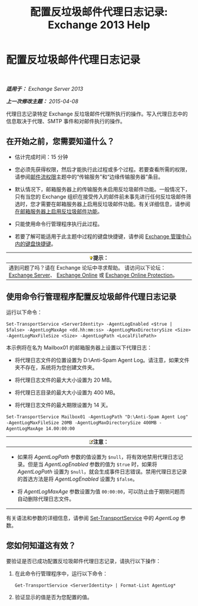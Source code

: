﻿---
title: '配置反垃圾邮件代理日志记录: Exchange 2013 Help'
TOCTitle: 配置反垃圾邮件代理日志记录
ms:assetid: df157ca3-ad8e-4302-acbc-5fbb8570c21d
ms:mtpsurl: https://technet.microsoft.com/zh-cn/library/Bb691337(v=EXCHG.150)
ms:contentKeyID: 50491796
ms.date: 01/11/2018
mtps_version: v=EXCHG.150
ms.translationtype: HT
---

# 配置反垃圾邮件代理日志记录

 

_**适用于：** Exchange Server 2013_

_**上一次修改主题：** 2015-04-08_

代理日志记录特定 Exchange 反垃圾邮件代理所执行的操作。写入代理日志中的信息取决于代理、SMTP 事件和对邮件执行的操作。

## 在开始之前，您需要知道什么？

  - 估计完成时间：15 分钟

  - 您必须先获得权限，然后才能执行此过程或多个过程。若要查看所需的权限，请参阅[邮件流权限](mail-flow-permissions-exchange-2013-help.md)主题中的“传输服务”和“边缘传输服务器”条目。

  - 默认情况下，邮箱服务器上的传输服务未启用反垃圾邮件功能。一般情况下，只有当您的 Exchange 组织在接受传入的邮件前未事先进行任何反垃圾邮件筛选时，您才需要在邮箱服务器上启用反垃圾邮件功能。有关详细信息，请参阅[在邮箱服务器上启用反垃圾邮件功能](enable-anti-spam-functionality-on-mailbox-servers-exchange-2013-help.md)。

  - 只能使用命令行管理程序执行此过程。

  - 若要了解可能适用于此主题中过程的键盘快捷键，请参阅 [Exchange 管理中心内的键盘快捷键](keyboard-shortcuts-in-the-exchange-admin-center-exchange-online-protection-help.md)。

<table>
<thead>
<tr class="header">
<th><img src="images/Bb124558.tip(EXCHG.150).gif" title="提示" alt="提示" />提示：</th>
</tr>
</thead>
<tbody>
<tr class="odd">
<td>遇到问题了吗？请在 Exchange 论坛中寻求帮助。 请访问以下论坛：<a href="https://go.microsoft.com/fwlink/p/?linkid=60612">Exchange Server</a>、 <a href="https://go.microsoft.com/fwlink/p/?linkid=267542">Exchange Online</a> 或 <a href="https://go.microsoft.com/fwlink/p/?linkid=285351">Exchange Online Protection</a>。</td>
</tr>
</tbody>
</table>


## 使用命令行管理程序配置反垃圾邮件代理日志记录

运行以下命令：

    Set-TransportService <ServerIdentity> -AgentLogEnabled <$true | $false> -AgentLogMaxAge <dd.hh:mm:ss> -AgentLogMaxDirectorySize <Size> -AgentLogMaxFileSize <Size> -AgentLogPath <LocalFilePath>

本示例将在名为 Mailbox01 的邮箱服务器上设置以下代理日志：

  -  将代理日志文件的位置设置为 D:\\Anti-Spam Agent Log。请注意，如果文件夹不存在，系统将为您创建文件夹。

  -  将代理日志文件的最大大小设置为 20 MB。

  -  将代理日志目录的最大大小设置为 400 MB。

  -  将代理日志文件的最大期限设置为 14 天。

<!-- end list -->

    Set-TransportService Mailbox01 -AgentLogPath "D:\Anti-Spam Agent Log" -AgentLogMaxFileSize 20MB -AgentLogMaxDirectorySize 400MB -AgentLogMaxAge 14.00:00:00

<table>
<colgroup>
<col style="width: 100%" />
</colgroup>
<thead>
<tr class="header">
<th><img src="images/Bb124558.note(EXCHG.150).gif" title="注意" alt="注意" />注意：</th>
</tr>
</thead>
<tbody>
<tr class="odd">
<td><ul>
<li><p>如果将 <em>AgentLogPath</em> 参数的值设置为 <code>$null</code>，将有效地禁用代理日志记录。但是当 <em>AgentLogEnabled</em> 参数的值为 <code>$true</code> 时，如果将 <em>AgentLogPath</em> 设置为 <code>$null</code>，就会生成事件日志错误。禁用代理日志记录的首选方法是将 <em>AgentLogEnabled</em> 设置为 <code>$false</code>。</p></li>
<li><p>将 <em>AgentLogMaxAge</em> 参数设置为值 <code>00:00:00</code>，可以防止由于期限问题而自动删除代理日志文件。</p></li>
</ul></td>
</tr>
</tbody>
</table>


有关语法和参数的详细信息，请参阅 [Set-TransportService](https://technet.microsoft.com/zh-cn/library/jj215682\(v=exchg.150\)) 中的 *AgentLog* 参数。

## 您如何知道这有效？

要验证是否已成功配置反垃圾邮件代理日志记录，请执行以下操作：

1.  在此命令行管理程序中，运行以下命令：
    
        Get-TransportService <ServerIdentity> | Format-List AgentLog*

2.  验证显示的值是否为您配置的值。

